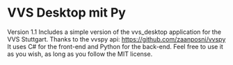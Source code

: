 # VVS Desktop mit Py

Version 1.1 Includes a simple version of the vvs_desktop application for the VVS Stuttgart.
Thanks to the vvspy api: https://github.com/zaanposni/vvspy
It uses C# for the front-end and Python for the back-end.
Feel free to use it as you wish, as long as you follow the MIT license.
